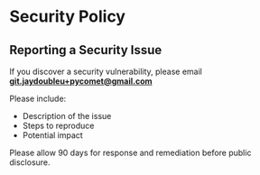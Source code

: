 # Security Policy

## Reporting a Security Issue

If you discover a security vulnerability, please email **git.jaydoubleu+pycomet@gmail.com**

Please include:
- Description of the issue
- Steps to reproduce
- Potential impact

Please allow 90 days for response and remediation before public disclosure.